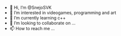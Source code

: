 - 👋 Hi, I’m @SnejoSVK
- 👀 I’m interested in videogames, programming and art
- 🌱 I’m currently learning c++
- 💞️ I’m looking to collaborate on ...
- 📫 How to reach me ...

<!---
SnejoSVK/SnejoSVK is a ✨ special ✨ repository because its `README.md` (this file) appears on your GitHub profile.
You can click the Preview link to take a look at your changes.
--->
